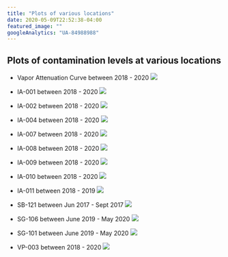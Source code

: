 ```yaml
---
title: "Plots of various locations"
date: 2020-05-09T22:52:38-04:00
featured_image: ""
googleAnalytics: "UA-84988988"
---
```


## Plots of contamination levels at various locations

  - Vapor Attenuation Curve between 2018 - 2020
    ![](/img/PCE_IA-001_IndoorAir_VP-003_SubSlab0101201605312020.svg)

  - IA-001 between 2018 - 2020
    ![](/img/PCE_TCE_VC_cis12DCE_IA-001_0406201805112020.svg)

  - IA-002 between 2018 - 2020
    ![](/img/PCE_TCE_VC_cis12DCE_IA-002_0718201801202020.svg)

  - IA-004 between 2018 - 2020
    ![](/img/PCE_TCE_VC_cis12DCE_IA-004_0718201801202020.svg)

  - IA-007 between 2018 - 2020
    ![](/img/PCE_TCE_VC_cis12DCE_IA-007_0404201901172020.svg)

  - IA-008 between 2018 - 2020
    ![](/img/PCE_TCE_VC_cis12DCE_IA-008_0404201901172020.svg)

  - IA-009 between 2018 - 2020
    ![](/img/PCE_TCE_VC_cis12DCE_IA-009_0418201901202020.svg)

  - IA-010 between 2018 - 2020
    ![](/img/PCE_TCE_VC_cis12DCE_IA-010_0718201804182019.svg)
  - IA-011 between 2018 - 2019
    ![](/img/PCE_TCE_VC_cis12DCE_IA-011_0418201901202020.svg)
  - SB-121 between Jun 2017 - Sept 2017
    ![](/img/PCE_TCE_VC_cis12DCE_SB-121_0628201709112017.svg)
  - SG-106 between June 2019 - May 2020
    ![](/img/PCE_TCE_VC_cis12DCE_SG-106_0618201905112020.svg)
  - SG-101 between June 2019 - May 2020
    ![](/img/PCE_TCE_VC_cis12DCE_SG-101_0618201905112020.svg)
  - VP-003 between 2018 - 2020
    ![](/img/PCE_TCE_VC_cis12DCE_VP-003_0221201807012019.svg)